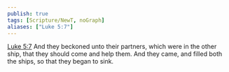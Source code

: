 ```yaml
---
publish: true
tags: [Scripture/NewT, noGraph]
aliases: ["Luke 5:7"]
---
```

[Luke 5:7](https://churchofjesuschrist.org/study/scriptures/nt/luke/5?lang=eng&id=p7#p7) And they beckoned unto their partners, which were in the other ship, that they should come and help them. And they came, and filled both the ships, so that they began to sink.
